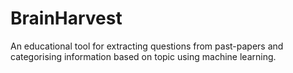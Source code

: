 # BrainHarvest
An educational tool for extracting questions from past-papers and categorising information based on topic using machine learning.
